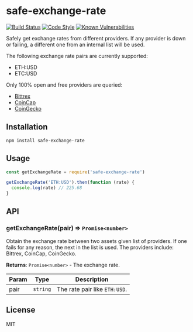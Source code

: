 # safe-exchange-rate

[![Build Status](https://travis-ci.com/autonomoussoftware/safe-exchange-rate.svg?branch=master)](https://travis-ci.com/autonomoussoftware/safe-exchange-rate)
[![Code Style](https://img.shields.io/badge/code%20style-bloq-0063a6.svg)](https://github.com/bloq/eslint-config-bloq)
[![Known Vulnerabilities](https://snyk.io/test/github/autonomoussoftware/safe-exchange-rate/badge.svg?targetFile=package.json)](https://snyk.io/test/github/autonomoussoftware/safe-exchange-rate?targetFile=package.json)

Safely get exchange rates from different providers.
If any provider is down or failing, a different one from an internal list will be used.

The following exchange rate pairs are currently supported:

- ETH:USD
- ETC:USD

Only 100% open and free providers are queried:

- [Bittrex](bittrex.com)
- [CoinCap](api.coincap.io)
- [CoinGecko](api.coingecko.com)

## Installation

```shell
npm install safe-exchange-rate
```

## Usage

```js
const getExchangeRate = require('safe-exchange-rate')

getExchangeRate('ETH:USD').then(function (rate) {
  console.log(rate) // 225.68
}
```

## API

### getExchangeRate(pair) ⇒ `Promise<number>`

Obtain the exchange rate between two assets given list of providers. If one
fails for any reason, the next in the list is used. The providers include:
Bittrex, CoinCap, CoinGecko.

**Returns**: `Promise<number>` - The exchange rate.

| Param | Type     | Description                   |
| ----- | -------- | ----------------------------- |
| pair  | `string` | The rate pair like `ETH:USD`. |

## License

MIT
